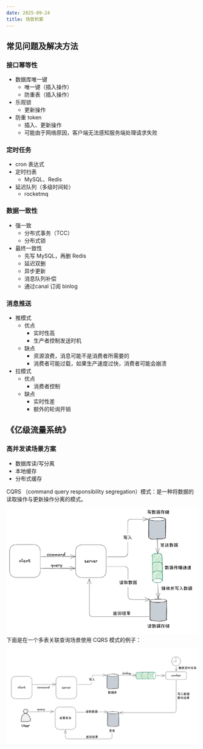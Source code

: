 ```yaml
---
date: 2025-09-24
title: 场景积累
---
```

## 常见问题及解决方法
### 接口幂等性
+ 数据库唯一键
    - 唯一键（插入操作）
    - 防重表（插入操作）
+ 乐观锁
    - 更新操作
+ 防重 token
    - 插入、更新操作
    - 可能由于网络原因，客户端无法感知服务端处理请求失败

### 定时任务
+ cron 表达式
+ 定时扫表
    - MySQL、Redis
+ 延迟队列（多级时间轮）
    - rocketmq

### 数据一致性
+ 强一致
    - 分布式事务（TCC）
    - 分布式锁
+ 最终一致性
    - 先写 MySQL，再删 Redis
    - 延迟双删
    - 异步更新
    - 消息队列补偿
    - 通过canal 订阅 binlog

### 消息推送
+ 推模式
    - 优点
        * 实时性高
        * 生产者控制发送时机
    - 缺点
        * 资源浪费，消息可能不是消费者所需要的
        * 消费者可能过载，如果生产速度过快，消费者可能会崩溃
+ 拉模式
    - 优点
        * 消费者控制
    - 缺点
        * 实时性差
        * 额外的轮询开销

## 《亿级流量系统》
### 高并发读场景方案
+ 数据库读/写分离
+ 本地缓存
+ 分布式缓存

CQRS （command query responsibility segregation）模式：是一种将数据的读取操作与更新操作分离的模式。

![img.png](../../images/img.png)
下面是在一个多表关联查询场景使用 CQRS 模式的例子：

![img_1.png](../../images/img_1.png)

